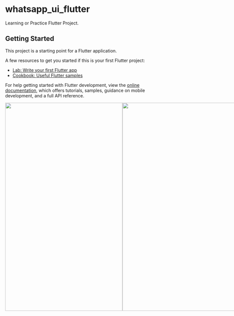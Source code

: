 # whatsapp_ui_flutter

Learning or Practice Flutter Project.

## Getting Started

This project is a starting point for a Flutter application.

A few resources to get you started if this is your first Flutter project:

- [Lab: Write your first Flutter app](https://docs.flutter.dev/get-started/codelab)
- [Cookbook: Useful Flutter samples](https://docs.flutter.dev/cookbook)

For help getting started with Flutter development, view the
[online documentation](https://docs.flutter.dev/), which offers tutorials,
samples, guidance on mobile development, and a full API reference.

<div style="display: flex; flex-direction: row;">
 <img src="https://github.com/muhsan-javed/whatsapp_UI_in_flutter/assets/67718185/60747dcc-9044-42f3-956a-7e926d87a7dc" width="375" height="667">
 <img src="https://github.com/muhsan-javed/whatsapp_UI_in_flutter/assets/67718185/fc7fa154-c3e4-4eba-b0c8-bfccac11fd2a" width="375" height="667">
 <img src="https://github.com/muhsan-javed/whatsapp_UI_in_flutter/assets/67718185/e7a6e110-b76c-4069-ab07-c9c0ef29f8ec" width="375" height="667">
 <img src="https://github.com/muhsan-javed/whatsapp_UI_in_flutter/assets/67718185/a2da7996-e60a-42f7-90e6-5decd9f3d719" width="375" height="667">
 
 <img src="https://github.com/muhsan-javed/whatsapp_UI_in_flutter/assets/67718185/6c067734-b530-40e6-91f9-2b7926a70f7b" width="375" height="667">

</div>
